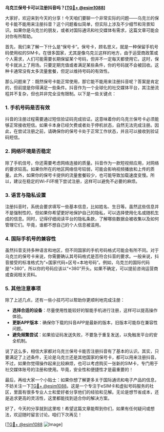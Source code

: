 **乌克兰保号卡可以注册抖音吗？[[TG💪+ @esim1088](https://t.me/s/esim1088)]**

大家好，欢迎来到今天的分享！今天咱们要聊一个非常实际的问题——乌克兰的保号卡能不能用来注册抖音？这个问题看似简单，但实际上涉及不少细节和背景知识。如果你是乌克兰的朋友，或者对国际通讯和社交媒体有需求，这篇文章可能会对你有所帮助。

首先，我们来了解一下什么是“保号卡”。保号卡，顾名思义，就是一种保留手机号码使用权的SIM卡。在很多国家，尤其是像乌克兰这样的地方，由于运营商政策或个人需求，人们可能需要长期保留某个号码，但并不一定每天都使用它。这时，保号卡就派上了用场。只要定期充值或者满足某些条件，你的号码就不会被回收。这种卡通常没有太多流量套餐，但足以维持号码的有效性。

那么问题来了：既然保号卡能正常使用，那它能不能用来注册抖音呢？答案是肯定的，但前提是你得满足一些条件。抖音作为一个全球化的社交媒体平台，其注册流程并不复杂，但也并非完全没有限制。以下是一些关键点：

### 1. **手机号码是否有效**
抖音的注册过程需要通过短信验证码完成验证。这意味着你的乌克兰保号卡必须能够正常接收短信。如果卡本身已经欠费或者处于停机状态，自然无法完成注册。因此，在尝试注册之前，请确保你的保号卡处于正常工作状态，并且可以接收到验证码短信。

### 2. **网络环境是否稳定**
除了手机信号，你还需要考虑网络连接的质量。抖音作为一款短视频应用，对网络的要求较高。如果你所在的地区网络信号较弱，可能会影响视频播放和上传的质量。此外，如果你的保号卡提供的流量套餐较少，也可能导致加载速度变慢。所以，建议在稳定的Wi-Fi环境下尝试注册，这样可以避免不必要的麻烦。

### 3. **语言与隐私设置**
注册抖音时，系统会要求填写一些基本信息，比如姓名、生日等。虽然这些信息并不是强制性的，但如果你希望更好地保护自己的隐私，可以选择使用化名或随机生成的信息。同时，记得仔细阅读平台的隐私条款，了解哪些数据会被收集以及如何管理它们。毕竟，谁都不想自己的个人信息被滥用。

### 4. **国际手机号的兼容性**
虽然抖音支持多种语言和地区，但不同国家的手机号码格式可能会有所不同。对于乌克兰的保号卡来说，你需要确认其号码格式是否符合抖音的要求。一般来说，抖音接受的标准格式为“+国家代码+区号+本地号码”。例如，乌克兰的国际代码是“+380”，所以你的号码应该以“+380”开头。如果不确定，可以提前咨询运营商或查阅相关资料。

### 5. **其他注意事项**
除了上述几点，还有一些小技巧可以帮助你更顺利地完成注册：
- **选择合适的设备**：尽量使用性能较好的智能手机进行注册，这样可以提高操作体验。
- **更新APP版本**：确保你下载的抖音APP是最新的版本，旧版本可能存在兼容性问题。
- **避免频繁尝试**：如果验证码发送失败，不要急于重复发送，以免触发平台的安全机制。

说了这么多，相信大家都对乌克兰保号卡能否注册抖音有了基本的认识。其实，只要满足了上述条件，无论是乌克兰还是其他国家的保号卡，都可以用来注册抖音。不过，如果你觉得操作起来比较麻烦，也可以考虑购买一张新的SIM卡，专门用于社交媒体账号的注册和使用。毕竟，安全性和便捷性才是最重要的！

最后，再给大家一个小贴士：如果你想了解更多关于国际通讯和电子产品的信息，不妨关注一下[TG💪+ @esim1088](https://t.me/s/esim1088)。这是一个专注于eSIM卡和虚拟号码服务的社区，里面有很多专业人士和爱好者分享他们的经验和见解。无论是想节省成本，还是追求更高的灵活性，这里都能找到适合你的解决方案。

好了，今天的分享就到这里啦！希望这篇文章能帮到你们，如果有任何疑问或想法，欢迎随时留言讨论。咱们下次再见！

[[TG💪+ @esim1088](https://t.me/s/esim1088) ![Image](https://i.postimg.cc/4NQfJmqS/Snipaste-2025-05-13-00-14-12.png)]